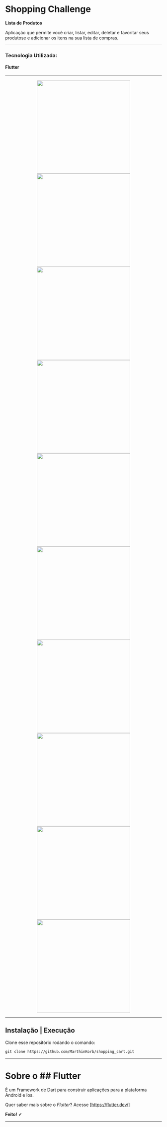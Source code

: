 # Shopping Challenge

**Lista de Produtos**

Aplicação que permite você criar, listar, editar, deletar e favoritar seus produtose e adicionar os itens na sua lista de compras.

---

### Tecnologia Utilizada:

#### Flutter

---

<p align="center" border-radius="4px">
<img src=".github/exp1.png" width=300">
<img src=".github/exp2.png" width=300">
<img src=".github/exp3.png" width=300">
<img src=".github/exp4.png" width=300">
<img src=".github/exp5.png" width=300">
<img src=".github/exp6.png" width=300">
<img src=".github/exp7.png" width=300">
<img src=".github/exp8.png" width=300">
<img src=".github/exp9.png" width=300">
<img src=".github/exp10.png" width=300">
</p>

---

## Instalação | Execução

Clone esse repositório rodando o comando:

    git clone https://github.com/MarthinKorb/shopping_cart.git

---

# Sobre o ## Flutter

É um Framework de Dart para construir aplicações para a plataforma Android e Ios.

Quer saber mais sobre o _Flutter_? Acesse [https://flutter.dev/]

**Feito!** ✔

---
